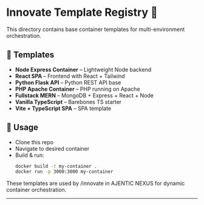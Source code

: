 # Innovate Template Registry 🚀

This directory contains base container templates for multi-environment orchestration.

## 📂 Templates

- **Node Express Container** – Lightweight Node backend
- **React SPA** – Frontend with React + Tailwind
- **Python Flask API** – Python REST API base
- **PHP Apache Container** – PHP running on Apache
- **Fullstack MERN** – MongoDB + Express + React + Node
- **Vanilla TypeScript** – Barebones TS starter
- **Vite + TypeScript SPA** – SPA template

## 🔧 Usage

- Clone this repo
- Navigate to desired container
- Build & run:
  ```bash
  docker build -t my-container .
  docker run -p 3000:3000 my-container
  ```

These templates are used by /innovate in AJENTIC NEXUS for dynamic container orchestration.

---
